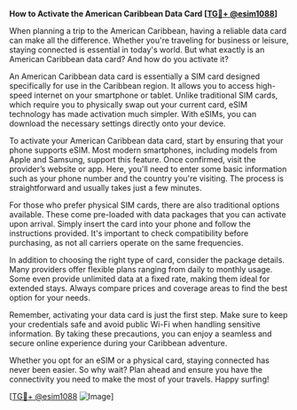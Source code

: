 **How to Activate the American Caribbean Data Card [[TG💪+ @esim1088](https://t.me/s/esim1088)]**

When planning a trip to the American Caribbean, having a reliable data card can make all the difference. Whether you're traveling for business or leisure, staying connected is essential in today's world. But what exactly is an American Caribbean data card? And how do you activate it?

An American Caribbean data card is essentially a SIM card designed specifically for use in the Caribbean region. It allows you to access high-speed internet on your smartphone or tablet. Unlike traditional SIM cards, which require you to physically swap out your current card, eSIM technology has made activation much simpler. With eSIMs, you can download the necessary settings directly onto your device.

To activate your American Caribbean data card, start by ensuring that your phone supports eSIM. Most modern smartphones, including models from Apple and Samsung, support this feature. Once confirmed, visit the provider’s website or app. Here, you'll need to enter some basic information such as your phone number and the country you're visiting. The process is straightforward and usually takes just a few minutes.

For those who prefer physical SIM cards, there are also traditional options available. These come pre-loaded with data packages that you can activate upon arrival. Simply insert the card into your phone and follow the instructions provided. It's important to check compatibility before purchasing, as not all carriers operate on the same frequencies.

In addition to choosing the right type of card, consider the package details. Many providers offer flexible plans ranging from daily to monthly usage. Some even provide unlimited data at a fixed rate, making them ideal for extended stays. Always compare prices and coverage areas to find the best option for your needs.

Remember, activating your data card is just the first step. Make sure to keep your credentials safe and avoid public Wi-Fi when handling sensitive information. By taking these precautions, you can enjoy a seamless and secure online experience during your Caribbean adventure.

Whether you opt for an eSIM or a physical card, staying connected has never been easier. So why wait? Plan ahead and ensure you have the connectivity you need to make the most of your travels. Happy surfing!

[[TG💪+ @esim1088](https://t.me/s/esim1088) ![Image](https://i.postimg.cc/Y0z9fWf4/image.png)]